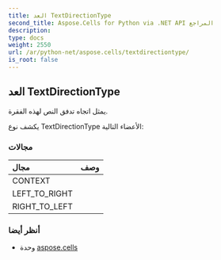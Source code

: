 ```yaml
---
title: العد TextDirectionType
second_title: Aspose.Cells for Python via .NET API المراجع
description:
type: docs
weight: 2550
url: /ar/python-net/aspose.cells/textdirectiontype/
is_root: false
---
```

##  العد TextDirectionType
يمثل اتجاه تدفق النص لهذه الفقرة.



يكشف نوع TextDirectionType الأعضاء التالية:

###  مجالات
| مجال| وصف|
| :- | :- |
| CONTEXT |  |
| LEFT_TO_RIGHT |  |
| RIGHT_TO_LEFT |  |



###  أنظر أيضا
* وحدة [aspose.cells](..)
